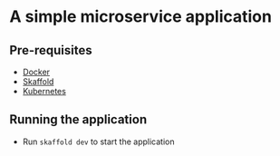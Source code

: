 # A simple microservice application

## Pre-requisites

- [Docker](https://www.docker.com/)
- [Skaffold](https://skaffold.dev/)
- [Kubernetes](https://kubernetes.io/)

## Running the application

- Run `skaffold dev` to start the application
